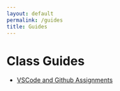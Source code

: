 ```yaml
---
layout: default
permalink: /guides
title: Guides
---
```


# Class Guides

* [VSCode and Github Assignments](/guides/vscode-git)


